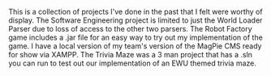 This is a collection of projects I've done in the past that I felt were worthy of display. The Software Engineering project is limited to just the World Loader Parser due to loss of access to the other two parsers. The Robot Factory game includes a .jar file for an easy way to try out my implementation of the game. I have a local version of my team's version of the MagPie CMS ready for show via XAMPP. The Trivia Maze was a 3 man project that has a .sln you can run to test out our implementation of an EWU themed trivia maze.
